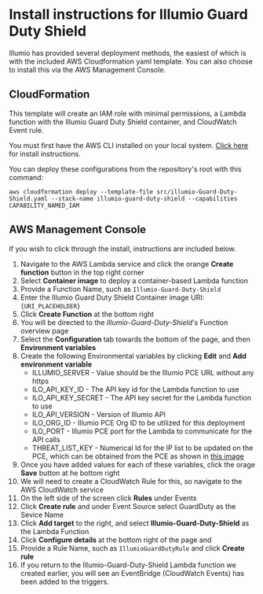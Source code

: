# Install instructions for Illumio Guard Duty Shield
Illumio has provided several deployment methods, the easiest of which is with the
included AWS Cloudformation yaml template. You can also choose to install this via
the AWS Management Console.

## CloudFormation
This template will create an IAM role with minimal permissions, a Lambda function
with the Illumio Guard Duty Shield container, and  CloudWatch Event rule.

You must first have the AWS CLI installed on your local system.
[Click here](https://docs.aws.amazon.com/cli/latest/userguide/cli-chap-install.html)
for install instructions.

You can deploy these configurations from the repository's root with this command:

```console
aws cloudformation deploy --template-file src/illumio-Guard-Duty-Shield.yaml --stack-name illumio-guard-duty-shield --capabilities CAPABILITY_NAMED_IAM
```

## AWS Management Console
If you wish to click through the install, instructions are included below.

1. Navigate to the AWS Lambda service and click the orange **Create function** button in the top right corner
1. Select **Container image** to deploy a container-based Lambda function
1. Provide a Function Name, such as `Illumio-Guard-Duty-Shield`
1. Enter the Illumio Guard Duty Shield Container image URI:
   `{URI_PLACEHOLDER}`
1. Click **Create Function** at the bottom right
1. You will be directed to the *Illumio-Guard-Duty-Shield*'s Function overview page
1. Select the **Configuration** tab towards the bottom of the page, and then **Environment variables**
1. Create the following Environmental variables by clicking **Edit** and **Add environment variable**
   * ILLUMIO_SERVER - Value should be the Illumio PCE URL without any https
   * ILO_API_KEY_ID - The API key id for the Lambda function to use
   * ILO_API_KEY_SECRET - The API key secret for the Lambda function to use
   * ILO_API_VERSION - Version of Illumio API
   * ILO_ORG_ID - Illumio PCE Org ID to be utilized for this deployment
   * ILO_PORT - Illumio PCE port for the Lambda to communicate for the API calls
   * THREAT_LIST_KEY - Numerical Id for the IP list to be updated on the PCE, which can be obtained from the PCE as shown in [this image](images/threat-list-key.jpg)
1. Once you have added values for each of these variables, click the orage **Save** button at he bottom right
1. We will need to create a CloudWatch Rule for this, so navigate to the AWS CloudWatch service
1. On the left side of the screen click **Rules** under Events
1. Click **Create rule** and under Event Source select GuardDuty as the Sevice Name
1. Click **Add target** to the right, and select **Illumio-Guard-Duty-Shield** as the Lambda Function
1. Click **Configure details** at the bottom right of the page and
1. Provide a Rule Name, such as `IllumioGuardDutyRule` and click **Create rule**
1. If you return to the Illumio-Guard-Duty-Shield Lambda function we created earlier, you will see an EventBridge (CloudWatch Events) has been added to the triggers.
